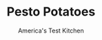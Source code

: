 ---
layout: ../../layouts/MarkdownPostLayout.astro
title: Pesto Potatoes
author: America's Test Kitchen
pubDate: 2023-03-15
description: "Simply stirring pesto into boiled potatoes doesn’t work. To get it right, the pesto required some customizing."
image_url: https://res.cloudinary.com/hksqkdlah/image/upload/ar_1:1,c_fill,dpr_2.0,f_auto,fl_lossy.progressive.strip_profile,g_faces:auto,q_auto:low,w_344/10726_sfs-pestopotatosalad-1
tags: ["Side Dishes","Potatoes","Vegetables"]
calories: 2617
protein: 8
carbohydrates: 31
fats: 
fiber: 4
ingredients: ["3 pounds, small red potatoes, unpeeled, sliced 1/4 inch thick",", Salt and pepper","3 , garlic cloves, unpeeled","1/3 cup, pine nuts","3 cups, fresh basil leaves","1 ounce, Parmesan cheese, grated (1/2 cup)","1 teaspoon, grated lemon zest plus 2 tablespoons juice","1/2 cup, extra-virgin olive oil","1/4 cup, capers, rinsed and minced","1 , large shallot, minced"]
serves: 8
time: "50 minutes"
instructions: ["Combine 2 quarts water, potatoes, and 1 tablespoon salt in Dutch oven and bring to boil over high heat. Reduce heat to medium and simmer until potatoes are easily pierced with tip of paring knife but do not break apart, 5 to 8 minutes. Drain potatoes thoroughly and transfer to large bowl. Let potatoes cool slightly, about 20 minutes.","Meanwhile, toast garlic in 10-inch skillet over medium heat, stirring occasionally, until skins are just beginning to brown, about 5 minutes. Add pine nuts and continue to toast until garlic is spotty brown and pine nuts are golden, 2 to 3 minutes. Transfer to plate and let cool slightly.","When cool enough to handle, peel garlic. Process garlic, basil, ¼ cup Parmesan, lemon zest and juice, and 1 teaspoon salt in food processor until coarsely ground, about 30 seconds, scraping down sides of bowl as needed. With processor running, slowly add oil and process until smooth, about 1 minute.","Add pesto, capers, shallot, pine nuts, and remaining ¼ cup Parmesan to potatoes and stir gently to combine. Season with salt and pepper to taste. Serve slightly warm or at room temperature."]
nutrition: ["894 mg Potassium","215 mg Phosphorus","156 mg Calcium","2 mg Iron","66 mg Magnesium","524 mg Sodium","1 mg Zinc","20 g Fat","2 mg Niacin (B3)","11 g Monounsaturated","3 g Polyunsaturated","19 mg Vitamin C","6 mg Cholesterol","3 g Saturated","4 g Fiber","44 µg Folate (food)","3 g Sugars","55 µg Vitamin K","162 g Water","31 g Carbs","44 µg Folate equivalent (total)","8 g Protein","2 mg Vitamin E","43 µg Vitamin A","327 kcal Energy","2617 calories"]
notes: "Use small red potatoes measuring 1 to 2 inches in diameter. High-quality Parmesan makes a difference here."
---